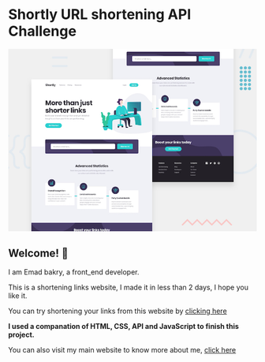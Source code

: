 # Shortly URL shortening API Challenge

![Design preview for the Shortly URL shortening API coding challenge](./design/desktop-preview.jpg)

## Welcome! 👋
I am Emad bakry, a front_end developer.

This is a shortening links website, I made it in less than 2 days, I hope you like it.

You can try shortening your links from this website by [clicking here](https://emadbakry.github.io/URL-shortening-API-landing-page/)

**I used a companation of HTML, CSS, API and JavaScript to finish this project.**


You can also visit my main website to know more about me,  [click here](https://emadcode.com/)
